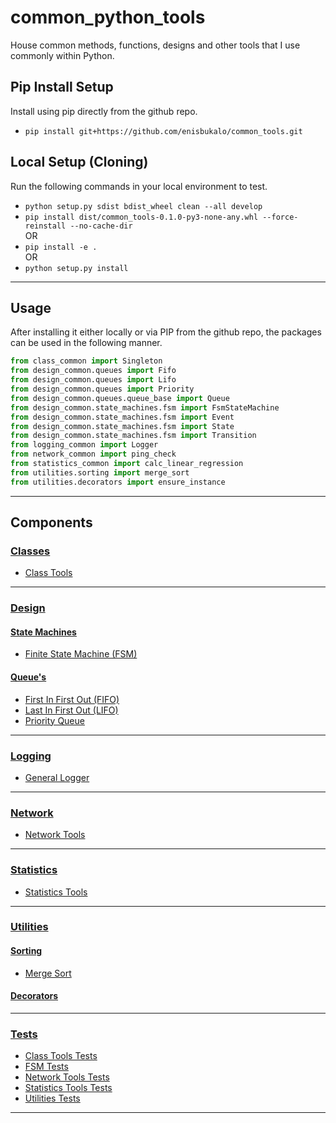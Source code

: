 # common_python_tools
House common methods, functions, designs and other tools that I use commonly within Python.

## Pip Install Setup
Install using pip directly from the github repo.
- ```pip install git+https://github.com/enisbukalo/common_tools.git```

## Local Setup (Cloning)
Run the following commands in your local environment to test.
- ```python setup.py sdist bdist_wheel clean --all develop```
- ```pip install dist/common_tools-0.1.0-py3-none-any.whl --force-reinstall --no-cache-dir```
<br>OR<br>
- ```pip install -e .```
<br>OR<br>
- ```python setup.py install```
---

## Usage
After installing it either locally or via PIP from the github repo, the packages can be used in the following manner.<br>
```python
from class_common import Singleton
from design_common.queues import Fifo
from design_common.queues import Lifo
from design_common.queues import Priority
from design_common.queues.queue_base import Queue
from design_common.state_machines.fsm import FsmStateMachine
from design_common.state_machines.fsm import Event
from design_common.state_machines.fsm import State
from design_common.state_machines.fsm import Transition
from logging_common import Logger
from network_common import ping_check
from statistics_common import calc_linear_regression
from utilities.sorting import merge_sort
from utilities.decorators import ensure_instance
```

---
## Components
### [Classes](https://github.com/enisbukalo/common_tools/tree/main/class_common)
- [Class Tools](https://github.com/enisbukalo/common_tools/blob/main/class_common/class_tools.py)
---
### [Design](https://github.com/enisbukalo/common_tools/tree/main/design_common)
#### [State Machines](https://github.com/enisbukalo/common_tools/tree/main/design_common/state_machines)
- [Finite State Machine (FSM)](https://github.com/enisbukalo/common_tools/tree/main/design_common/state_machines/fsm/)
#### [Queue's](https://github.com/enisbukalo/common_tools/tree/main/design_common/queues)
- [First In First Out (FIFO)](https://github.com/enisbukalo/common_tools/blob/main/design_common/queues/fifo.py)
- [Last In First Out (LIFO)](https://github.com/enisbukalo/common_tools/blob/main/design_common/queues/lifo.py)
- [Priority Queue](https://github.com/enisbukalo/common_python_tools/blob/main/design_common/queues/priority.py)
---
### [Logging](https://github.com/enisbukalo/common_tools/tree/main/logging_common)
- [General Logger](https://github.com/enisbukalo/common_tools/blob/main/logging_common/logger.py)
---
### [Network](https://github.com/enisbukalo/common_tools/tree/main/network_common)
- [Network Tools](https://github.com/enisbukalo/common_tools/blob/main/network_common/network_tools.py)
---
### [Statistics](https://github.com/enisbukalo/common_tools/tree/main/statistics_common)
- [Statistics Tools](https://github.com/enisbukalo/common_tools/blob/main/statistics_common/statistics_tools.py)
---
### [Utilities](https://github.com/enisbukalo/common_tools/tree/main/utilities)
#### [Sorting](https://github.com/enisbukalo/common_tools/tree/main/utilities/sorting)
- [Merge Sort](https://github.com/enisbukalo/common_tools/blob/main/utilities/sorting/merge_sort.py)
#### [Decorators](https://github.com/enisbukalo/common_tools/tree/main/utilities/decorators/decorators.py)
---
### [Tests](https://github.com/enisbukalo/common_tools/tree/main/tests)
- [Class Tools Tests](https://github.com/enisbukalo/common_tools/tree/main/tests/test_classes)
- [FSM Tests](https://github.com/enisbukalo/common_tools/tree/main/tests/test_design/test_statemachines/test_fsm)
- [Network Tools Tests](https://github.com/enisbukalo/common_tools/tree/main/tests/test_network)
- [Statistics Tools Tests](https://github.com/enisbukalo/common_tools/tree/main/tests/test_statistics)
- [Utilities Tests](https://github.com/enisbukalo/common_tools/tree/main/tests/test_utilities)
---
